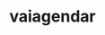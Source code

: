 # vaiagendar

<!-- CREATE TABLE public.logs (
	id int8 NOT NULL GENERATED BY DEFAULT AS IDENTITY( INCREMENT BY 1 MINVALUE 1 MAXVALUE 9223372036854775807 START 1 CACHE 1 NO CYCLE),
	usuario varchar NULL,
	updated timestamp NULL,
	cadastro_id int8 NULL,
	cadastro varchar NULL,
	acao varchar NULL,
	conteudo varchar NULL
); -->